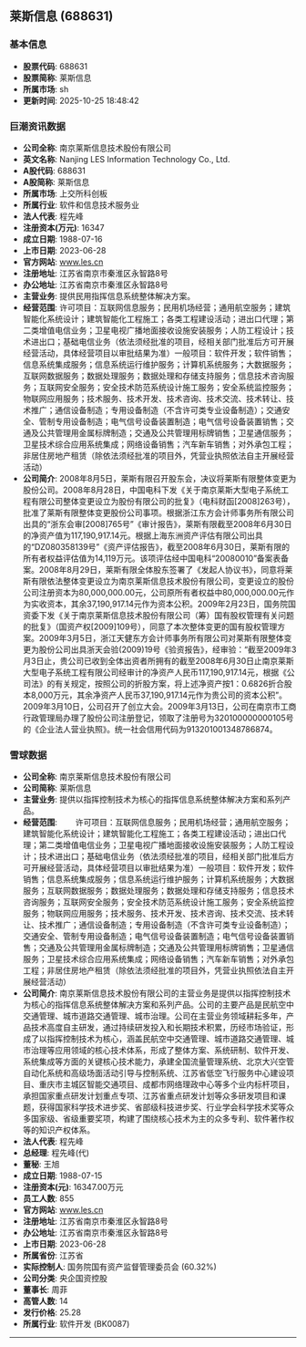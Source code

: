 ## 莱斯信息 (688631)

### 基本信息

- **股票代码**: 688631
- **股票简称**: 莱斯信息
- **所属市场**: sh
- **更新时间**: 2025-10-25 18:48:42

### 巨潮资讯数据

- **公司全称**: 南京莱斯信息技术股份有限公司
- **英文名称**: Nanjing LES Information Technology Co., Ltd.
- **A股代码**: 688631
- **A股简称**: 莱斯信息
- **所属市场**: 上交所科创板
- **所属行业**: 软件和信息技术服务业
- **法人代表**: 程先峰
- **注册资本(万元)**: 16347
- **成立日期**: 1988-07-16
- **上市日期**: 2023-06-28
- **官方网站**: www.les.cn
- **注册地址**: 江苏省南京市秦淮区永智路8号
- **办公地址**: 江苏省南京市秦淮区永智路8号
- **主营业务**: 提供民用指挥信息系统整体解决方案。
- **经营范围**: 许可项目：互联网信息服务；民用机场经营；通用航空服务；建筑智能化系统设计；建筑智能化工程施工；各类工程建设活动；进出口代理；第二类增值电信业务；卫星电视广播地面接收设施安装服务；人防工程设计；技术进出口；基础电信业务（依法须经批准的项目，经相关部门批准后方可开展经营活动，具体经营项目以审批结果为准）一般项目：软件开发；软件销售；信息系统集成服务；信息系统运行维护服务；计算机系统服务；大数据服务；互联网数据服务；数据处理服务；数据处理和存储支持服务；信息技术咨询服务；互联网安全服务；安全技术防范系统设计施工服务；安全系统监控服务；物联网应用服务；技术服务、技术开发、技术咨询、技术交流、技术转让、技术推广；通信设备制造；专用设备制造（不含许可类专业设备制造）；交通安全、管制专用设备制造；电气信号设备装置制造；电气信号设备装置销售；交通及公共管理用金属标牌制造；交通及公共管理用标牌销售；卫星通信服务；卫星技术综合应用系统集成；网络设备销售；汽车新车销售；对外承包工程；非居住房地产租赁（除依法须经批准的项目外，凭营业执照依法自主开展经营活动）
- **公司简介**: 2008年8月5日，莱斯有限召开股东会，决议将莱斯有限整体变更为股份公司。2008年8月28日，中国电科下发《关于南京莱斯大型电子系统工程有限公司整体变更设立为股份有限公司的批复》（电科财函[2008]263号），批准了莱斯有限整体变更股份公司事项。根据浙江东方会计师事务所有限公司出具的“浙东会审[2008]765号”《审计报告》，莱斯有限截至2008年6月30日的净资产值为117,190,917.14元。根据上海东洲资产评估有限公司出具的“DZ080358139号”《资产评估报告》，截至2008年6月30日，莱斯有限的所有者权益评估值为14,119万元。该项评估经中国电科“20080010”备案表备案。2008年8月29日，莱斯有限全体股东签署了《发起人协议书》，同意将莱斯有限依法整体变更设立为南京莱斯信息技术股份有限公司，变更设立的股份公司注册资本为80,000,000.00元，公司原所有者权益中80,000,000.00元作为实收资本，其余37,190,917.14元作为资本公积。2009年2月23日，国务院国资委下发《关于南京莱斯信息技术股份有限公司（筹）国有股权管理有关问题的批复》（国资产权[2009]109号），同意了本次整体变更的国有股权管理方案。2009年3月5日，浙江天健东方会计师事务所有限公司对莱斯有限整体变更为股份公司出具浙天会验(2009)19号《验资报告》，经审验：“截至2009年3月3日止，贵公司已收到全体出资者所拥有的截至2008年6月30日止南京莱斯大型电子系统工程有限公司经审计的净资产人民币117,190,917.14元，根据《公司法》的有关规定，按照公司的折股方案，将上述净资产按1：0.6826折合股本8,000万元，其余净资产人民币37,190,917.14元作为贵公司的资本公积”。2009年3月10日，公司召开了创立大会。2009年3月13日，公司在南京市工商行政管理局办理了股份公司注册登记，领取了注册号为320100000000105号的《企业法人营业执照》。统一社会信用代码为913201001348786874。

### 雪球数据

- **公司全称**: 南京莱斯信息技术股份有限公司
- **公司简称**: 莱斯信息
- **主营业务**: 提供以指挥控制技术为核心的指挥信息系统整体解决方案和系列产品。
- **经营范围**: 　　许可项目：互联网信息服务；民用机场经营；通用航空服务；建筑智能化系统设计；建筑智能化工程施工；各类工程建设活动；进出口代理；第二类增值电信业务；卫星电视广播地面接收设施安装服务；人防工程设计；技术进出口；基础电信业务（依法须经批准的项目，经相关部门批准后方可开展经营活动，具体经营项目以审批结果为准）一般项目：软件开发；软件销售；信息系统集成服务；信息系统运行维护服务；计算机系统服务；大数据服务；互联网数据服务；数据处理服务；数据处理和存储支持服务；信息技术咨询服务；互联网安全服务；安全技术防范系统设计施工服务；安全系统监控服务；物联网应用服务；技术服务、技术开发、技术咨询、技术交流、技术转让、技术推广；通信设备制造；专用设备制造（不含许可类专业设备制造）；交通安全、管制专用设备制造；电气信号设备装置制造；电气信号设备装置销售；交通及公共管理用金属标牌制造；交通及公共管理用标牌销售；卫星通信服务；卫星技术综合应用系统集成；网络设备销售；汽车新车销售；对外承包工程；非居住房地产租赁（除依法须经批准的项目外，凭营业执照依法自主开展经营活动）
- **公司简介**: 南京莱斯信息技术股份有限公司的主营业务是提供以指挥控制技术为核心的指挥信息系统整体解决方案和系列产品。公司的主要产品是民航空中交通管理、城市道路交通管理、城市治理。公司在主营业务领域耕耘多年，产品技术高度自主研发，通过持续研发投入和长期技术积累，历经市场验证，形成了以指挥控制技术为核心，涵盖民航空中交通管理、城市道路交通管理、城市治理等应用领域的核心技术体系，形成了整体方案、系统研制、软件开发、系统集成等方面的关键核心技术能力，承建全国流量管理系统、北京大兴空管自动化系统和高级场面活动引导与控制系统、江苏省低空飞行服务中心建设项目、重庆市主城区智能交通项目、成都市网络理政中心等多个业内标杆项目，承担国家重点研发计划重点专项、江苏省重点研发计划等众多研发项目和课题，获得国家科学技术进步奖、省部级科技进步奖、行业学会科学技术奖等众多国家级、省级重要奖项，构建了围绕核心技术为主的众多专利、软件著作权等的知识产权体系。
- **法人代表**: 程先峰
- **总经理**: 程先峰(代)
- **董秘**: 王旭
- **成立日期**: 1988-07-15
- **注册资本(元)**: 16347.00万元
- **员工人数**: 855
- **官方网站**: www.les.cn
- **注册地址**: 江苏省南京市秦淮区永智路8号
- **办公地址**: 江苏省南京市秦淮区永智路8号
- **上市日期**: 2023-06-28
- **所属省份**: 江苏省
- **实际控制人**: 国务院国有资产监督管理委员会 (60.32%)
- **公司分类**: 央企国资控股
- **董事长**: 周菲
- **高管人数**: 14
- **发行价格**: 25.28
- **所属行业**: 软件开发 (BK0087)

---